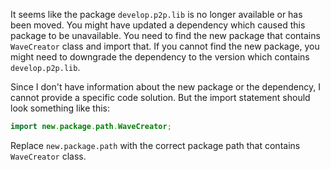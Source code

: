 It seems like the package `develop.p2p.lib` is no longer available or has been moved. You might have updated a dependency which caused this package to be unavailable. You need to find the new package that contains `WaveCreator` class and import that. If you cannot find the new package, you might need to downgrade the dependency to the version which contains `develop.p2p.lib`. 

Since I don't have information about the new package or the dependency, I cannot provide a specific code solution. But the import statement should look something like this:

```java
import new.package.path.WaveCreator;
```

Replace `new.package.path` with the correct package path that contains `WaveCreator` class.